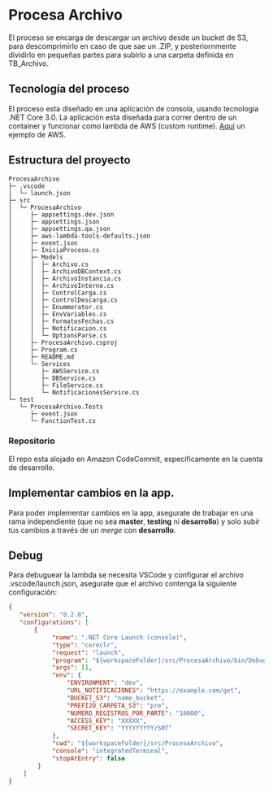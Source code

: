 # Procesa Archivo

El proceso se encarga de descargar un archivo desde un bucket de S3, para descomprimirlo en caso de que sae un .ZIP, y posteriornmente dividirlo en pequeñas partes para subirlo a una carpeta definida en TB_Archivo.

## Tecnología del proceso

El proceso esta diseñado en una aplicación de consola, usando tecnologia .NET Core 3.0. La aplicación esta diseñada para correr dentro de un container y funcionar como lambda de AWS (custom runtime). [Aquí](https://aws.amazon.com/blogs/developer/net-core-3-0-on-lambda-with-aws-lambdas-custom-runtime/) un ejemplo de AWS.

## Estructura del proyecto

```TREE
ProcesaArchivo
├─ .vscode
│  └─ launch.json
├─ src
│  └─ ProcesaArchivo
│     ├─ appsettings.dev.json
│     ├─ appsettings.json
│     ├─ appsettings.qa.json
│     ├─ aws-lambda-tools-defaults.json
│     ├─ event.json
│     ├─ IniciaProceso.cs
│     ├─ Models
│     │  ├─ Archivo.cs
│     │  ├─ ArchivoDBContext.cs
│     │  ├─ ArchivoInstancia.cs
│     │  ├─ ArchivoInterno.cs
│     │  ├─ ControlCarga.cs
│     │  ├─ ControlDescarga.cs
│     │  ├─ Enummerator.cs
│     │  ├─ EnvVariables.cs
│     │  ├─ FormatosFechas.cs
│     │  ├─ Notificacion.cs
│     │  └─ OptionsParse.cs
│     ├─ ProcesaArchivo.csproj
│     ├─ Program.cs
│     ├─ README.md
│     └─ Services
│        ├─ AWSService.cs
│        ├─ DBService.cs
│        ├─ FileService.cs
│        └─ NotificacionesService.cs
└─ test
   └─ ProcesaArchivo.Tests
      ├─ event.json
      └─ FunctionTest.cs
```

### Repositorio

El repo esta alojado en Amazon CodeCommit, especificamente en la cuenta de desarrollo.

## Implementar cambios en la app.

Para poder implementar cambios en la app, asegurate de trabajar en una rama independiente (que no sea **master**, **testing** ni **desarrollo**) y solo subir tus cambios a través de un _merge_ con **desarrollo**.

## Debug

Para debuguear la lambda se necesita VSCode y configurar el archivo .vscode/launch.json, asegurate que el archivo contenga la siguiente configuración:

```JSON
{
   "version": "0.2.0",
   "configurations": [
       {
            "name": ".NET Core Launch (console)",
            "type": "coreclr",
            "request": "launch",
            "program": "${workspaceFolder}/src/ProcesaArchivo/bin/Debug/netcoreapp3.0/ProcesaArchivo.dll",
            "args": [],
            "env": {
                "ENVIRONMENT": "dev",
                "URL_NOTIFICACIONES": "https://example.com/get",
                "BUCKET_S3": "name_bucket",
                "PREFIJO_CARPETA_S3": "pre",
                "NUMERO_REGISTROS_POR_PARTE": "10000",
                "ACCESS_KEY": "XXXXX",
                "SECRET_KEY": "YYYYYYYYY/S0T"
            },
            "cwd": "${workspaceFolder}/src/ProcesaArchivo",
            "console": "integratedTerminal",
            "stopAtEntry": false
        }
    ]
}
```
